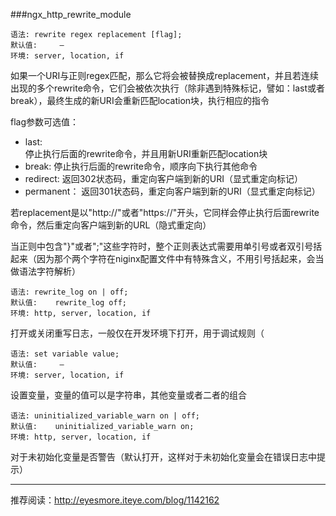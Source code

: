 ###ngx_http_rewrite_module

	语法:	rewrite regex replacement [flag];
	默认值:	 —
	环境:	server, location, if

如果一个URI与正则regex匹配，那么它将会被替换成replacement，并且若连续出现的多个rewrite命令，它们会被依次执行（除非遇到特殊标记，譬如：last或者break），最终生成的新URI会重新匹配location块，执行相应的指令

flag参数可选值：

 * last:  
 		停止执行后面的rewrite命令，并且用新URI重新匹配location块
 * break:
 		停止执行后面的rewrite命令，顺序向下执行其他命令
 * redirect:
 		返回302状态码，重定向客户端到新的URI（显式重定向标记）
 * permanent：
 		返回301状态码，重定向客户端到新的URI（显式重定向标记）

若replacement是以"http://"或者"https://"开头，它同样会停止执行后面rewrite命令，然后重定向客户端到新的URL（隐式重定向）  

当正则中包含"}"或者";"这些字符时，整个正则表达式需要用单引号或者双引号括起来（因为那个两个字符在niginx配置文件中有特殊含义，不用引号括起来，会当做语法字符解析）


	语法:	rewrite_log on | off;
	默认值:	rewrite_log off;
	环境:	http, server, location, if

打开或关闭重写日志，一般仅在开发环境下打开，用于调试规则（

	语法:	set variable value;
	默认值:	 —
	环境:	server, location, if

设置变量，变量的值可以是字符串，其他变量或者二者的组合

	语法:	uninitialized_variable_warn on | off;
	默认值:	uninitialized_variable_warn on;
	环境:	http, server, location, if

对于未初始化变量是否警告（默认打开，这样对于未初始化变量会在错误日志中提示）

---

推荐阅读：http://eyesmore.iteye.com/blog/1142162
